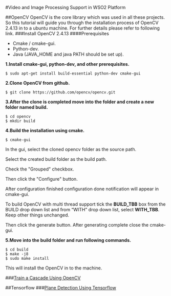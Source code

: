 #Video and Image Processing Support in WSO2 Platform

##OpenCV
OpenCV is the core library which was used in all these projects. So this tutorial will guide you through the installation process
of OpenCV 2.4.13 in to a ubuntu machine. For further details please refer to following link.
###Install  OpenCV 2.4.13
####Prerequisites 
- Cmake / cmake-gui.
- Python-dev.
- Java (JAVA_HOME and java PATH should be set up). 

**1.Install cmake-gui, python-dev, and other prerequisites.**
```
$ sudo apt-get install build-essential python-dev cmake-gui 
```
**2.Clone OpenCV from github.**
```
$ git clone https://github.com/opencv/opencv.git
```
**3.After the clone is completed move into the folder and create a new folder named build.**
```
$ cd opencv
$ mkdir build
```
**4.Build the installation using cmake.**

```
$ cmake-gui 
```
 
In the gui, select the cloned opencv folder as the source path.

Select the created build folder as the build path.

Check the "Grouped" checkbox.

Then click the "Configure" button.

After configuration finished configuration done notification will appear in cmake-gui. 

To build OpenCV with multi thread support tick the **BUILD_TBB** box from the BUILD drop down list and from “WITH” drop down list, select **WITH_TBB**. Keep other things unchanged.

Then click the generate button.
After generating complete close the cmake-gui.

**5.Move into the build folder and run following commands.**
```
$ cd build
$ make -j8
$ sudo make install
```
This will install the OpenCV in to the machine.

###[Train a Cascade Using OpenCV](https://github.com/wso2-incubator/video-image-preprocessing-wso2/tree/master/Training_Cascade#training-cascades)

##Tensorflow
###[Plane Detection Using Tensorflow](https://github.com/wso2-incubator/video-image-preprocessing-wso2/tree/master/Tensorflow_Plane_Retrain#plane-detection-using-tensorflow)
